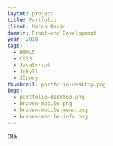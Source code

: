```yaml
---
layout: project
title: Portfolio
client: Marco Barão
domain: Front-end Development
year: 2018
tags:
  - HTML5
  - CSS3
  - JavaScript
  - Jekyll
  - JQuery
thumbnail: portfolio-desktop.png
imgs:
  - portfolio-desktop.png
  - braven-mobile.png
  - braven-mobile-menu.png
  - braven-mobile-info.png
---
```


Olá
